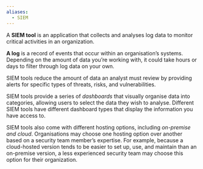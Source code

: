 ```yaml
---
aliases:
  - SIEM
---
```

A **SIEM tool** is an application that collects and analyses log data to monitor critical activities in an organization. 

**A log** is a record of events that occur within an organisation’s systems. Depending on the amount of data you’re working with, it could take hours or days to filter through log data on your own. 

SIEM tools reduce the amount of data an analyst must review by providing alerts for specific types of threats, risks, and vulnerabilities.

SIEM tools provide a series of *dashboards* that visually organise data into categories, allowing users to select the data they wish to analyse. Different SIEM tools have different dashboard types that display the information you have access to.

SIEM tools also come with different hosting options, including *on-premise and cloud*. Organisations may choose one hosting option over another based on a security team member’s expertise. For example, because a cloud-hosted version tends to be easier to set up, use, and maintain than an on-premise version, a less experienced security team may choose this option for their organization.